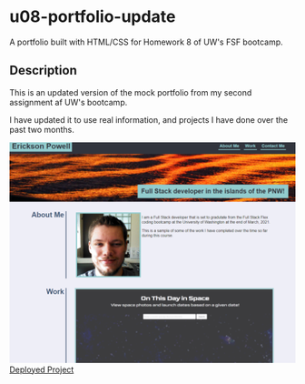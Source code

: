 # u08-portfolio-update
A portfolio built with HTML/CSS for Homework 8 of UW's FSF bootcamp.

## Description
This is an updated version of the mock portfolio from my second assignment af UW's bootcamp.

I have updated it to use real information, and projects I have done over the past two months.


![alt text](assets/images/u08-portfolio-update.png "Deployed Screenshot")
[Deployed Project](https://epowelldev.github.io/u08-portfolio-update/ "Portfolio")